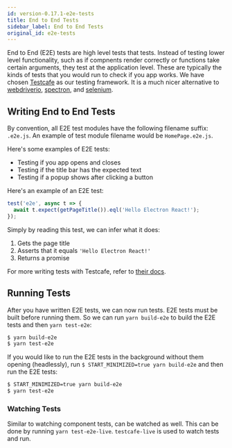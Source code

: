 ```yaml
---
id: version-0.17.1-e2e-tests
title: End to End Tests
sidebar_label: End to End Tests
original_id: e2e-tests
---
```


End to End (E2E) tests are high level tests that tests. Instead of testing lower level functionality, such as if compnents render correctly or functions take certain arguments, they test at the application level. These are typically the kinds of tests that you would run to check if you app works. We have chosen [Testcafe](https://github.com/DevExpress/testcafe) as our testing framework. It is a much nicer alternative to [webdriverio](http://webdriver.io), [spectron](https://electronjs.org/spectron), and [selenium](https://www.seleniumhq.org).

## Writing End to End Tests

By convention, all E2E test modules have the following filename suffix: `.e2e.js`. An example of test module filename would be `HomePage.e2e.js`.

Here's some examples of E2E tests:
* Testing if you app opens and closes
* Testing if the title bar has the expected text
* Testing if a popup shows after clicking a button

Here's an example of an E2E test:
```js
test('e2e', async t => {
  await t.expect(getPageTitle()).eql('Hello Electron React!');
});
```

Simply by reading this test, we can infer what it does:
1. Gets the page title
2. Asserts that it equals `'Hello Electron React!'`
3. Returns a promise

For more writing tests with Testcafe, refer to [their docs](https://devexpress.github.io/testcafe/documentation/test-api/).

## Running Tests

After you have written E2E tests, we can now run tests. E2E tests must be built before running them. So we can run `yarn build-e2e` to build the E2E tests and then `yarn test-e2e`:

```bash
$ yarn build-e2e
$ yarn test-e2e
```

If you would like to run the E2E tests in the background without them opening (headlessly), run `$ START_MINIMIZED=true yarn build-e2e` and then run the E2E tests:

```bash
$ START_MINIMIZED=true yarn build-e2e
$ yarn test-e2e
```

### Watching Tests

Similar to watching component tests, can be watched as well. This can be done by running `yarn test-e2e-live`. `testcafe-live` is used to watch tests and run.
